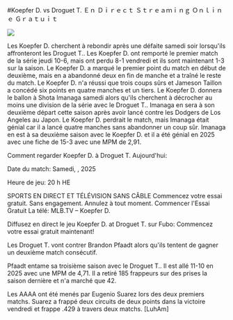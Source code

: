 #Koepfer D. vs Droguet T. Ｅｎ Ｄｉｒｅｃｔ Ｓｔｒｅａｍｉｎｇ Ｏｎｌｉｎｅ Ｇｒａｔｕｉｔ  
  
  
[![](https://i.imgur.com/qSNzIqt.png)](https://movie.rssnews.media/oDFVlcrWF.php)  
  
Les Koepfer D. cherchent à rebondir après une défaite samedi soir lorsqu'ils affronteront les Droguet T.. Les Koepfer D. ont remporté le premier match de la série jeudi 10-6, mais ont perdu 8-1 vendredi et ils sont maintenant 1-3 sur la saison. Le Koepfer D. a marqué le premier point du match en début de deuxième, mais en a abandonné deux en fin de manche et a traîné le reste du match. Le Koepfer D. n'a réussi que trois coups sûrs et Jameson Taillon a concédé six points en quatre manches et un tiers. Le Koepfer D. donnera le ballon à Shota Imanaga samedi alors qu'ils cherchent à décrocher au moins une division de la série avec le Droguet T.. Imanaga en sera à son deuxième départ cette saison après avoir lancé contre les Dodgers de Los Angeles au Japon. Le Koepfer D. perdrait le match, mais Imanaga était génial car il a lancé quatre manches sans abandonner un coup sûr. Imanaga en est à sa deuxième saison avec le Koepfer D. et il a été génial en 2025 avec une fiche de 15-3 avec une MPM de 2,91.

Comment regarder Koepfer D. à Droguet T. Aujourd'hui:

Date du match: Samedi, , 2025

Heure de jeu: 20 h HE

SPORTS EN DIRECT ET TÉLÉVISION SANS CÂBLE
Commencez votre essai gratuit. Sans engagement. Annulez à tout moment.
Commencer l'Essai Gratuit
La télé: MLB.TV – Koepfer D.

Diffusez en direct le jeu Koepfer D. at Droguet T. sur Fubo: Commencez votre essai gratuit maintenant!

Les Droguet T. vont contrer Brandon Pfaadt alors qu'ils tentent de gagner un deuxième match consécutif.

Pfaadt entame sa troisième saison avec le Droguet T.. Il est allé 11-10 en 2025 avec une MPM de 4,71. Il a retiré 185 frappeurs sur des prises la saison dernière et n'a marché que 42.

Les AAAA ont été menés par Eugenio Suarez lors des deux premiers matchs. Suarez a frappé deux circuits de deux points dans la victoire vendredi et frappe .429 à travers deux matchs. [LuhAm]